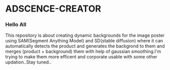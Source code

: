 # ADSCENCE-CREATOR

### Hello All

This repository is about creating dynamic backgrounds for the image poster using SAM(Segment Anything Model) and SD(stable diffusion) where it can automatically detects the product and generates the backgrond to them and merges (product + background) them with help of gaussian smoothing.I'm trying to make them more efficent and corporate usable with some other updation..Stay tuned..


